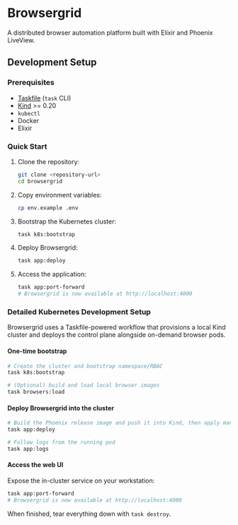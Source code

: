 # Browsergrid

A distributed browser automation platform built with Elixir and Phoenix LiveView.


## Development Setup

### Prerequisites 

- [Taskfile](https://taskfile.dev/#/installation) (`task` CLI)
- [Kind](https://kind.sigs.k8s.io/) >= 0.20
- `kubectl`
- Docker
- Elixir

### Quick Start

1. Clone the repository:
   ```bash
   git clone <repository-url>
   cd browsergrid
   ```

2. Copy environment variables:
   ```bash
   cp env.example .env
   ```

3. Bootstrap the Kubernetes cluster:
   ```bash
   task k8s:bootstrap
   ```

4. Deploy Browsergrid:
   ```bash
   task app:deploy
   ```

5. Access the application:
   ```bash
   task app:port-forward
   # Browsergrid is now available at http://localhost:4000
   ```

### Detailed Kubernetes Development Setup

Browsergrid uses a Taskfile-powered workflow that provisions a local Kind cluster and deploys the control plane alongside on-demand browser pods.

#### One-time bootstrap

```bash
# Create the cluster and bootstrap namespace/RBAC
task k8s:bootstrap

# (Optional) build and load local browser images
task browsers:load
```

#### Deploy Browsergrid into the cluster

```bash
# Build the Phoenix release image and push it into Kind, then apply manifests
task app:deploy

# Follow logs from the running pod
task app:logs
```

#### Access the web UI

Expose the in-cluster service on your workstation:

```bash
task app:port-forward
# Browsergrid is now available at http://localhost:4000
```

When finished, tear everything down with `task destroy`.
